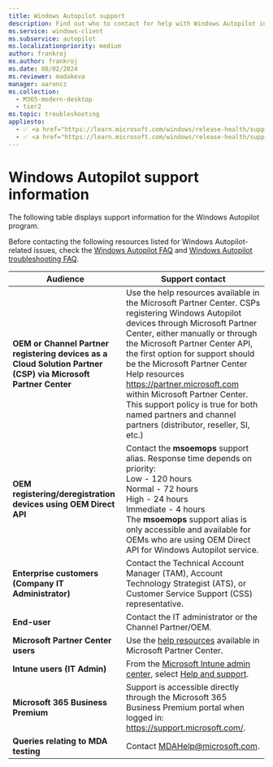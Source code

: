 ```yaml
---
title: Windows Autopilot support
description: Find out who to contact for help with Windows Autopilot installation.
ms.service: windows-client
ms.subservice: autopilot
ms.localizationpriority: medium
author: frankroj
ms.author: frankroj
ms.date: 08/02/2024
ms.reviewer: madakeva
manager: aaroncz
ms.collection:
  - M365-modern-desktop
  - tier2
ms.topic: troubleshooting
appliesto:
  - ✅ <a href="https://learn.microsoft.com/windows/release-health/supported-versions-windows-client" target="_blank">Windows 11</a>
  - ✅ <a href="https://learn.microsoft.com/windows/release-health/supported-versions-windows-client" target="_blank">Windows 10</a>
---
```


# Windows Autopilot support information

The following table displays support information for the Windows Autopilot program.

Before contacting the following resources listed for Windows Autopilot-related issues, check the [Windows Autopilot FAQ](faq.yml) and [Windows Autopilot troubleshooting FAQ](troubleshooting-faq.yml).

| **Audience**   |   **Support contact**     |
|------------|---------------------------------------|
| **OEM or Channel Partner registering devices as a Cloud Solution Partner (CSP) via Microsoft Partner Center**| Use the help resources available in the Microsoft Partner Center. CSPs registering Windows Autopilot devices through Microsoft Partner Center, either manually or through the Microsoft Partner Center API, the first option for support should be the Microsoft Partner Center Help resources <https://partner.microsoft.com> within Microsoft Partner Center. This support policy is true for both named partners and channel partners (distributor, reseller, SI, etc.)  |
| **OEM registering/deregistration devices using OEM Direct API**| Contact the **msoemops** support alias. Response time depends on priority: <br>Low - 120 hours <br>Normal - 72 hours <br>High - 24 hours <br>Immediate - 4 hours <br> The **msoemops** support alias is only accessible and available for OEMs who are using OEM Direct API for Windows Autopilot service.|
| **Enterprise customers (Company IT Administrator)** | Contact the Technical Account Manager (TAM), Account Technology Strategist (ATS), or Customer Service Support (CSS) representative. |
| **End-user** | Contact the IT administrator or the Channel Partner/OEM. |
| **Microsoft Partner Center users** | Use the [help resources](https://partner.microsoft.com/support) available in Microsoft Partner Center. |
| **Intune users (IT Admin)**| From the [Microsoft Intune admin center](https://go.microsoft.com/fwlink/?linkid=2109431), select [Help and support](https://intune.microsoft.com/#blade/Microsoft_Intune_DeviceSettings/TenantAdminMenu/helpSupport). |
| **Microsoft 365 Business Premium** | Support is accessible directly through the Microsoft 365 Business Premium portal when logged in:  <https://support.microsoft.com/>. |
| **Queries relating to MDA testing** | Contact <MDAHelp@microsoft.com>. |
